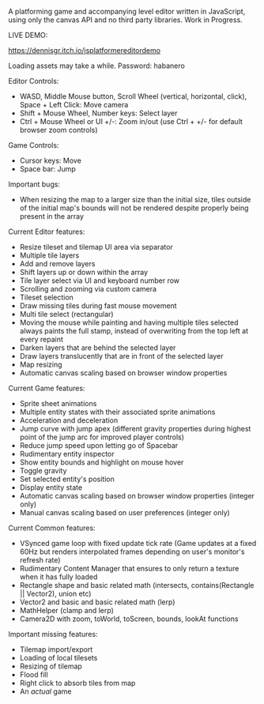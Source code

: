 A platforming game and accompanying level editor written in JavaScript, using only the canvas API and no third party libraries.
Work in Progress.

LIVE DEMO:

https://dennisgr.itch.io/jsplatformereditordemo

Loading assets may take a while. Password: habanero

Editor Controls:
 - WASD, Middle Mouse button, Scroll Wheel (vertical, horizontal, click), Space + Left Click: Move camera
 - Shift + Mouse Wheel, Number keys: Select layer
 - Ctrl + Mouse Wheel or UI +/-: Zoom in/out (use Ctrl + +/- for default browser zoom controls)

Game Controls:
  - Cursor keys: Move
  - Space bar: Jump

Important bugs:
  - When resizing the map to a larger size than the initial size, tiles outside of the initial map's bounds will not be rendered despite properly being present in the array

Current Editor features:
  - Resize tileset and tilemap UI area via separator
  - Multiple tile layers
  - Add and remove layers
  - Shift layers up or down within the array
  - Tile layer select via UI and keyboard number row
  - Scrolling and zooming via custom camera
  - Tileset selection
  - Draw missing tiles during fast mouse movement
  - Multi tile select (rectangular)
  - Moving the mouse while painting and having multiple tiles selected always paints the full stamp, instead of overwriting from the top left at every repaint
  - Darken layers that are behind the selected layer
  - Draw layers translucently that are in front of the selected layer
  - Map resizing
  - Automatic canvas scaling based on browser window properties

Current Game features:
  - Sprite sheet animations
  - Multiple entity states with their associated sprite animations
  - Acceleration and deceleration
  - Jump curve with jump apex (different gravity properties during highest point of the jump arc for improved player controls)
  - Reduce jump speed upon letting go of Spacebar
  - Rudimentary entity inspector
  - Show entity bounds and highlight on mouse hover
  - Toggle gravity
  - Set selected entity's position
  - Display entity state
  - Automatic canvas scaling based on browser window properties (integer only)
  - Manual canvas scaling based on user preferences (integer only)

Current Common features:
  - VSynced game loop with fixed update tick rate (Game updates at a fixed 60Hz but renders interpolated frames depending on user's monitor's refresh rate)
  - Rudimentary Content Manager that ensures to only return a texture when it has fully loaded
  - Rectangle shape and basic related math (intersects, contains(Rectangle || Vector2), union etc)
  - Vector2 and basic and basic related math (lerp)
  - MathHelper (clamp and lerp)
  - Camera2D with zoom, toWorld, toScreen, bounds, lookAt functions

Important missing features:
  - Tilemap import/export
  - Loading of local tilesets
  - Resizing of tilemap
  - Flood fill
  - Right click to absorb tiles from map
  - An *actual* game
